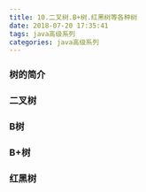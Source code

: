 ```yaml
---
title: 10.二叉树.B+树.红黑树等各种树
date: 2018-07-20 17:35:41
tags: java高级系列
categories: java高级系列
---
```


### 树的简介
### 二叉树
### B树
### B+树
### 红黑树
